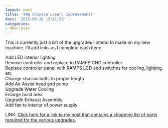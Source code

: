 ```yaml
---
layout: post
title: '40W Chinese Laser: Improvements'
date: '2015-08-28 12:41:58'
categories:
- 40w-laser
---
```



This is currently just a list of the upgrades I intend to make on my new machine. I’ll add links as I complete each item:

Add LED interior lighting  
 Remove controller and replace to RAMPS CNC controller  
 Replace controller panel with RAMPS LCD and switches for cooling, lighting, etc  
 Change chassis bolts to proper length  
 Add Air Assist head and pump  
 Upgrade Water Cooling  
 Enlarge build area  
 Upgrade Exhaust Assembly  
 Add fan to interior of power supply

LINK: [Click here for a link to my post that contains a shopping list of parts required for the various upgrades](https://blog.repulsor.net/2015/08/28/40w-chinese-laser-upgrade-parts-for-ramps-conversion/).


